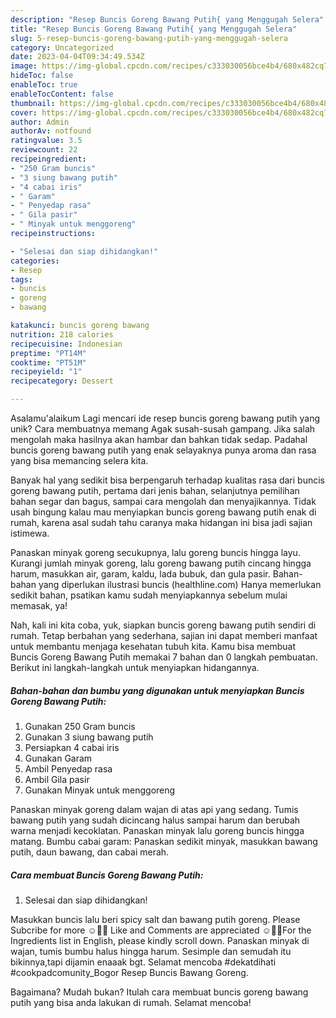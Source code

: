 ```yaml
---
description: "Resep Buncis Goreng Bawang Putih{ yang Menggugah Selera"
title: "Resep Buncis Goreng Bawang Putih{ yang Menggugah Selera"
slug: 5-resep-buncis-goreng-bawang-putih-yang-menggugah-selera
category: Uncategorized
date: 2023-04-04T09:34:49.534Z
image: https://img-global.cpcdn.com/recipes/c333030056bce4b4/680x482cq70/buncis-goreng-bawang-putih-foto-resep-utama.jpg
hideToc: false
enableToc: true
enableTocContent: false
thumbnail: https://img-global.cpcdn.com/recipes/c333030056bce4b4/680x482cq70/buncis-goreng-bawang-putih-foto-resep-utama.jpg
cover: https://img-global.cpcdn.com/recipes/c333030056bce4b4/680x482cq70/buncis-goreng-bawang-putih-foto-resep-utama.jpg
author: Admin
authorAv: notfound
ratingvalue: 3.5
reviewcount: 22
recipeingredient:
- "250 Gram buncis"
- "3 siung bawang putih"
- "4 cabai iris"
- " Garam"
- " Penyedap rasa"
- " Gila pasir"
- " Minyak untuk menggoreng"
recipeinstructions:

- "Selesai dan siap dihidangkan!"
categories:
- Resep
tags:
- buncis
- goreng
- bawang

katakunci: buncis goreng bawang 
nutrition: 218 calories
recipecuisine: Indonesian
preptime: "PT14M"
cooktime: "PT51M"
recipeyield: "1"
recipecategory: Dessert

---
```



Asalamu'alaikum Lagi mencari ide resep buncis goreng bawang putih yang unik? Cara membuatnya memang Agak susah-susah gampang. Jika salah mengolah maka hasilnya akan hambar dan bahkan tidak sedap. Padahal buncis goreng bawang putih yang enak selayaknya punya aroma dan rasa yang bisa memancing selera kita.


Banyak hal yang sedikit bisa berpengaruh terhadap kualitas rasa dari buncis goreng bawang putih, pertama dari jenis bahan, selanjutnya pemilihan bahan segar dan bagus, sampai cara mengolah dan menyajikannya. Tidak usah bingung kalau mau menyiapkan buncis goreng bawang putih enak di rumah, karena asal sudah tahu caranya maka hidangan ini bisa jadi sajian istimewa.

Panaskan minyak goreng secukupnya, lalu goreng buncis hingga layu. Kurangi jumlah minyak goreng, lalu goreng bawang putih cincang hingga harum, masukkan air, garam, kaldu, lada bubuk, dan gula pasir. Bahan-bahan yang diperlukan ilustrasi buncis (healthline.com) Hanya memerlukan sedikit bahan, psatikan kamu sudah menyiapkannya sebelum mulai memasak, ya!


Nah, kali ini kita coba, yuk, siapkan buncis goreng bawang putih sendiri di rumah. Tetap berbahan yang sederhana, sajian ini dapat memberi manfaat untuk membantu menjaga kesehatan tubuh kita. Kamu bisa membuat Buncis Goreng Bawang Putih memakai 7 bahan dan 0 langkah pembuatan. Berikut ini langkah-langkah untuk menyiapkan hidangannya.

<!--inarticleads1-->

##### Bahan-bahan dan bumbu yang digunakan untuk menyiapkan Buncis Goreng Bawang Putih:

1. Gunakan 250 Gram buncis
1. Gunakan 3 siung bawang putih
1. Persiapkan 4 cabai iris
1. Gunakan  Garam
1. Ambil  Penyedap rasa
1. Ambil  Gila pasir
1. Gunakan  Minyak untuk menggoreng


Panaskan minyak goreng dalam wajan di atas api yang sedang. Tumis bawang putih yang sudah dicincang halus sampai harum dan berubah warna menjadi kecoklatan. Panaskan minyak lalu goreng buncis hingga matang. Bumbu cabai garam: Panaskan sedikit minyak, masukkan bawang putih, daun bawang, dan cabai merah. 

<!--inarticleads2-->

##### Cara membuat Buncis Goreng Bawang Putih:


1. Selesai dan siap dihidangkan!

Masukkan buncis lalu beri spicy salt dan bawang putih goreng. Please Subcribe for more ☺️🙏🏻 Like and Comments are appreciated ☺️🙏🏻For the Ingredients list in English, please kindly scroll down. Panaskan minyak di wajan, tumis bumbu halus hingga harum. Sesimple dan semudah itu bikinnya,tapi dijamin enaaak bgt. Selamat mencoba #dekatdihati #cookpadcomunity_Bogor Resep Buncis Bawang Goreng. 

Bagaimana? Mudah bukan? Itulah cara membuat buncis goreng bawang putih yang bisa anda lakukan di rumah. Selamat mencoba!
